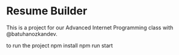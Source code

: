 # Resume Builder

This is a project for our Advanced Internet Programming class with @batuhanozkandev.

to run the project
npm install
npm run start
